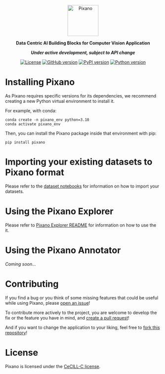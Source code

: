 <div align="center">

<picture>
    <img src="https://raw.githubusercontent.com/pixano/pixano/main/images/pixano_logo.png" alt="Pixano" height="100"/>
</picture>

<br/>

**Data Centric AI Building Blocks for Computer Vision Application**

***Under active development, subject to API change***

[![License](https://img.shields.io/badge/license-CeCILL--C-green.svg)](LICENSE)
[![GitHub version](https://img.shields.io/github/v/release/pixano/pixano?label=release&logo=github)](https://github.com/pixano/pixano/releases)
[![PyPI version](https://img.shields.io/pypi/v/pixano?color=blue&label=release&logo=pypi&logoColor=white)](https://pypi.org/project/pixano/)
[![Python version](https://img.shields.io/pypi/pyversions/pixano?color=important&logo=python&logoColor=white)](https://www.python.org/downloads/)

</div>


# Installing Pixano

As Pixano requires specific versions for its dependencies, we recommend creating a new Python virtual environment to install it.

For example, with conda:

```shell
conda create -n pixano_env python=3.10
conda activate pixano_env
```

Then, you can install the Pixano package inside that environment with pip:

```shell
pip install pixano
```

# Importing your existing datasets to Pixano format

Please refer to the [dataset notebooks](../../../notebooks/dataset/) for information on how to import your datasets.

# Using the Pixano Explorer

Please refer to [Pixano Explorer README](pixano/apps/explorer/README.md) for information on how to use the it.


# Using the Pixano Annotator

*Coming soon...*


# Contributing

If you find a bug or you think of some missing features that could be useful while using Pixano, please [open an issue](https://github.com/pixano/pixano/issues)!

To contribute more actively to the project, you are welcome to develop the fix or the feature you have in mind, and [create a pull request](https://github.com/pixano/pixano/pulls)!

And if you want to change the application to your liking, feel free to [fork this repository](https://github.com/pixano/pixano/fork)!


# License

Pixano is licensed under the [CeCILL-C license](LICENSE).
